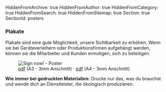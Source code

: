 HiddenFromArchive: true
HiddenFromAuthor: true
HiddenFromCategory: true
HiddenFromSearch: true
HiddenFromSitemap: true
Section: true
SectionId: posters

### Plakate

Plakate sind eine gute Möglichkeit, unsere Sichtbarkeit zu erhöhen. Wenn sie bei Geräteverleihern oder Produktionsfirmen aufgehängt werden, können sie die Mitarbeiter und Kunden ermutigen, sich zu beteiligen.

<div class="row justify-content-end pt-1">
  <div class="col-xl-3 col-lg-3 col-md-4 col-sm-7 col-20 mx-0">
    <figure class="figure">
      <img src="/user/uploads/img/poster/sign_statement.jpg" class="figure-img img-fluid" alt="Sign now! - Poster">
      <figcaption class="text-center text-white"><a target="_blank" rel="noopener noreferrer" href="/user/uploads/files/poster/sign_statement_a3.pdf" download="Filmmakers4Future_Poster_Sign_A3_3mm_Bleed_ISO_Coated_v2_300%">pdf</a> <span class="small font-weight-light">(A3 - 3mm Anschnitt)</span> · <a target="_blank" rel="noopener noreferrer" href="/user/uploads/files/poster/sign_statement_a4.pdf" download="Filmmakers4Future_Poster_Sign_A4_3mm_Bleed_ISO_Coated_v2_300%">pdf</a> <span class="small font-weight-light">(A4 - 3mm Anschnitt)</span></figcaption>
    </figure>
  </div>
</div>

**Wie immer bei gedruckten Materialien:** Drucke nur das, was du brauchst und wende dich an Dienstleister, die ökologisch produzieren.
